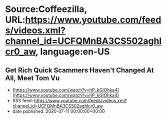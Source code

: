 # Source:Coffeezilla, URL:https://www.youtube.com/feeds/videos.xml?channel_id=UCFQMnBA3CS502aghlcr0_aw, language:en-US

## Get Rich Quick Scammers Haven't Changed At All, Meet Tom Vu
 - [https://www.youtube.com/watch?v=hP_kGIOhka4](https://www.youtube.com/watch?v=hP_kGIOhka4)
 - RSS feed: https://www.youtube.com/feeds/videos.xml?channel_id=UCFQMnBA3CS502aghlcr0_aw
 - date published: 2020-07-11 00:00:00+00:00




